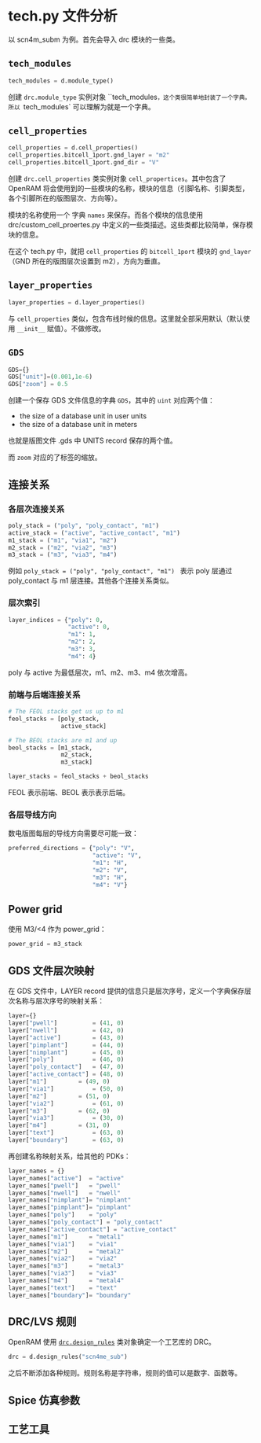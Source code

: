 # tech.py 文件分析

以 scn4m_subm 为例。首先会导入 drc 模块的一些类。



## `tech_modules`

````python
tech_modules = d.module_type()
````

创建 `drc.module_type` 实例对象 ``tech_modules`，这个类很简单地封装了一个字典。所以 `tech_modules` 可以理解为就是一个字典。



## `cell_properties`

````python
cell_properties = d.cell_properties()
cell_properties.bitcell_1port.gnd_layer = "m2"
cell_properties.bitcell_1port.gnd_dir = "V"
````

创建 `drc.cell_properties` 类实例对象 `cell_propertices`。其中包含了 OpenRAM 将会使用到的一些模块的名称，模块的信息（引脚名称、引脚类型，各个引脚所在的版图层次、方向等）。

模块的名称使用一个 字典 `names` 来保存。而各个模块的信息使用 drc/custom_cell_proertes.py 中定义的一些类描述。这些类都比较简单，保存模块的信息。

在这个 tech.py 中，就把 `cell_properties` 的 `bitcell_1port` 模块的 `gnd_layer`（GND 所在的版图层次设置到 m2），方向为垂直。



## `layer_properties`

 ````python
 layer_properties = d.layer_properties()
 ````

与 `cell_properties` 类似，包含布线时候的信息。这里就全部采用默认（默认使用 `__init__` 赋值）。不做修改。



## `GDS`

```python
GDS={}
GDS["unit"]=(0.001,1e-6)
GDS["zoom"] = 0.5
```

创建一个保存 GDS 文件信息的字典 `GDS`，其中的 `uint` 对应两个值：

- the size of a database unit in user units
- the size of a database unit in meters

也就是版图文件 .gds 中 UNITS record 保存的两个值。

而 `zoom` 对应的了标签的缩放。



## 连接关系

### 各层次连接关系

````python
poly_stack = ("poly", "poly_contact", "m1")
active_stack = ("active", "active_contact", "m1")
m1_stack = ("m1", "via1", "m2")
m2_stack = ("m2", "via2", "m3")
m3_stack = ("m3", "via3", "m4")
````

例如 `poly_stack = ("poly", "poly_contact", "m1") `  表示 poly 层通过 poly_contact 与 m1 层连接。其他各个连接关系类似。

###  层次索引

````python
layer_indices = {"poly": 0,
                 "active": 0,
                 "m1": 1,
                 "m2": 2,
                 "m3": 3,
                 "m4": 4}
````

poly 与 active 为最低层次，m1、m2、m3、m4 依次增高。

### 前端与后端连接关系

````python
# The FEOL stacks get us up to m1
feol_stacks = [poly_stack,
               active_stack]

# The BEOL stacks are m1 and up
beol_stacks = [m1_stack,
               m2_stack,
               m3_stack]

layer_stacks = feol_stacks + beol_stacks
````

FEOL 表示前端、BEOL 表示表示后端。

### 各层导线方向

数电版图每层的导线方向需要尽可能一致：

```python
preferred_directions = {"poly": "V",
                        "active": "V",
                        "m1": "H",
                        "m2": "V",
                        "m3": "H",
                        "m4": "V"}
```



## Power grid

使用 M3/<4 作为 power_grid：

````python
power_grid = m3_stack
````



## GDS 文件层次映射

在 GDS 文件中，LAYER record 提供的信息只是层次序号，定义一个字典保存层次名称与层次序号的映射关系：

````python
layer={}
layer["pwell"]          = (41, 0)
layer["nwell"]          = (42, 0)
layer["active"]         = (43, 0)
layer["pimplant"]       = (44, 0)
layer["nimplant"]       = (45, 0)
layer["poly"]           = (46, 0)
layer["poly_contact"]   = (47, 0)
layer["active_contact"] = (48, 0)
layer["m1"]         = (49, 0)
layer["via1"]           = (50, 0)
layer["m2"]         = (51, 0)
layer["via2"]           = (61, 0)
layer["m3"]         = (62, 0)
layer["via3"]           = (30, 0)
layer["m4"]         = (31, 0)
layer["text"]           = (63, 0)
layer["boundary"]       = (63, 0)
````

再创建名称映射关系，给其他的 PDKs：

````python
layer_names = {}
layer_names["active"]  = "active"
layer_names["pwell"]   = "pwell"
layer_names["nwell"]   = "nwell"
layer_names["nimplant"]= "nimplant"
layer_names["pimplant"]= "pimplant"
layer_names["poly"]    = "poly"
layer_names["poly_contact"] = "poly_contact"
layer_names["active_contact"] = "active_contact"
layer_names["m1"]      = "metal1"
layer_names["via1"]    = "via1"
layer_names["m2"]      = "metal2"
layer_names["via2"]    = "via2"
layer_names["m3"]      = "metal3"
layer_names["via3"]    = "via3"
layer_names["m4"]      = "metal4"
layer_names["text"]    = "text"
layer_names["boundary"]= "boundary"
````



## DRC/LVS 规则

OpenRAM 使用 [`drc.design_rules`](./drc.md) 类对象确定一个工艺库的 DRC。

````python
drc = d.design_rules("scn4me_sub")
````

之后不断添加各种规则。规则名称是字符串，规则的值可以是数字、函数等。



## Spice 仿真参数



## 工艺工具


